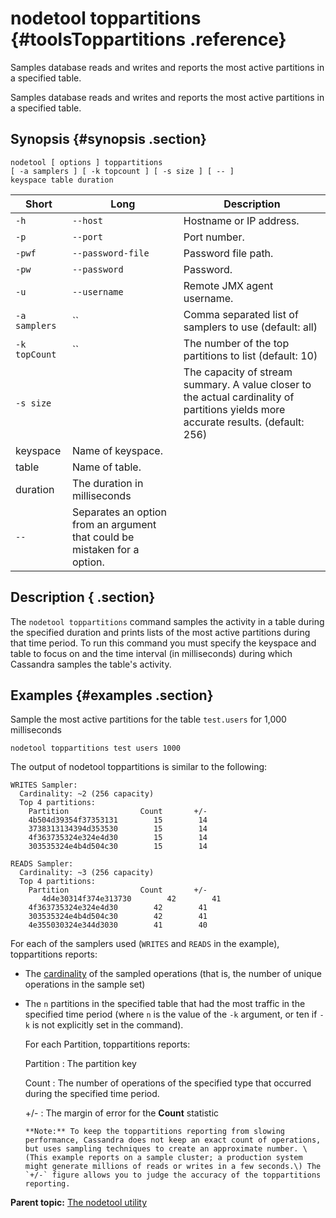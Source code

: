 # nodetool toppartitions {#toolsToppartitions .reference}

Samples database reads and writes and reports the most active partitions in a specified table.

Samples database reads and writes and reports the most active partitions in a specified table.

## Synopsis {#synopsis .section}

```language-bash
nodetool [ options ] toppartitions
[ -a samplers ] [ -k topcount ] [ -s size ] [ -- ]
keyspace table duration
```

|Short|Long|Description|
|-----|----|-----------|
|`-h`|`--host`|Hostname or IP address.|
|`-p`|`--port`|Port number.|
|`-pwf`|`--password-file`|Password file path.|
|`-pw`|`--password`|Password.|
|`-u`|`--username`|Remote JMX agent username.|
|`-a samplers` |``|Comma separated list of samplers to use \(default: all\)|
|`-k topCount` |``|The number of the top partitions to list \(default: 10\)|
|`-s size`| |The capacity of stream summary. A value closer to the actual cardinality of partitions yields more accurate results. \(default: 256\)|
|keyspace|Name of keyspace.|
|table|Name of table.|
|duration|The duration in milliseconds|
|`--`|Separates an option from an argument that could be mistaken for a option.|

## Description { .section}

The `nodetool toppartitions` command samples the activity in a table during the specified duration and prints lists of the most active partitions during that time period. To run this command you must specify the keyspace and table to focus on and the time interval \(in milliseconds\) during which Cassandra samples the table's activity.

## Examples {#examples .section}

Sample the most active partitions for the table `test.users` for 1,000 milliseconds

```
nodetool toppartitions test users 1000
```

The output of nodetool toppartitions is similar to the following:

```
WRITES Sampler:
  Cardinality: ~2 (256 capacity)
  Top 4 partitions:
	Partition                Count       +/-
	4b504d39354f37353131        15        14
	3738313134394d353530        15        14
	4f363735324e324e4d30        15        14
	303535324e4b4d504c30        15        14

READS Sampler:
  Cardinality: ~3 (256 capacity)
  Top 4 partitions:
	Partition                Count       +/-
       4d4e30314f374e313730        42        41
	4f363735324e324e4d30        42        41
	303535324e4b4d504c30        42        41
	4e355030324e344d3030        41        40
```

For each of the samplers used \(`WRITES` and `READS` in the example\), toppartitions reports:

-   The [cardinality](/en/glossary/doc/glossary/gloss_cardinality.html) of the sampled operations \(that is, the number of unique operations in the sample set\)
-   The `n` partitions in the specified table that had the most traffic in the specified time period \(where `n` is the value of the `-k` argument, or ten if `-k` is not explicitly set in the command\).

    For each Partition, toppartitions reports:

     Partition
     :   The partition key

      Count
     :   The number of operations of the specified type that occurred during the specified time period.

      +/-
     :   The margin of error for the **Count** statistic

        **Note:** To keep the toppartitions reporting from slowing performance, Cassandra does not keep an exact count of operations, but uses sampling techniques to create an approximate number. \(This example reports on a sample cluster; a production system might generate millions of reads or writes in a few seconds.\) The `+/-` figure allows you to judge the accuracy of the toppartitions reporting.

 
**Parent topic:** [The nodetool utility](../../cassandra/tools/toolsNodetool.md)

